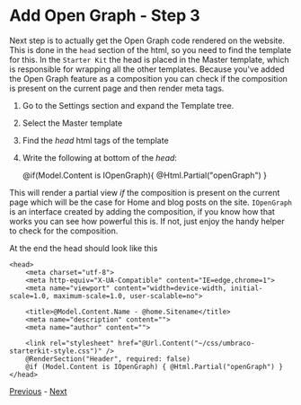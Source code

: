 # Add Open Graph - Step 3
Next step is to actually get the Open Graph code rendered on the website. This is done in the `head` section of the html, so you need to find the template for this. In the `Starter Kit` the head is placed in the Master template, which is responsible for wrapping all the other templates. Because you've added the Open Graph feature as a composition you can check if the composition is present on the current page and then render meta tags.

1. Go to the Settings section and expand the Template tree.
2. Select the Master template
3. Find the *head* html tags of the template
4. Write the following at bottom of the *head*:



    @if(Model.Content is IOpenGraph){ 
        @Html.Partial("openGraph")
    }

This will render a partial view *if* the composition is present on the current page which will be the case for Home and blog posts on the site. `IOpenGraph` is an interface created by adding the composition, if you know how that works you can see how powerful this is. If not, just enjoy the handy helper to check for the composition.

At the end the head should look like this

    <head>
        <meta charset="utf-8">
        <meta http-equiv="X-UA-Compatible" content="IE=edge,chrome=1">
        <meta name="viewport" content="width=device-width, initial-scale=1.0, maximum-scale=1.0, user-scalable=no">

        <title>@Model.Content.Name - @home.Sitename</title>
        <meta name="description" content="">
        <meta name="author" content="">
        
        <link rel="stylesheet" href="@Url.Content("~/css/umbraco-starterkit-style.css")" />
        @RenderSection("Header", required: false)
        @if (Model.Content is IOpenGraph) { @Html.Partial("openGraph") }
    </head>

[Previous](step-2.md) - [Next](step-4.md)